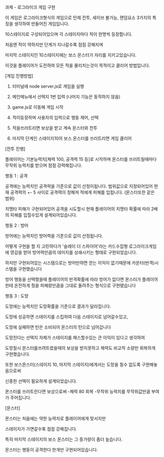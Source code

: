 과제 - 로그라이크 게임 구현





이 게임은 로그라이크형식의 게임으로 턴제 전투, 세이브 불가능, 랜덤요소 3가지의 특징을 생각하여 만들어진 게임입니다.

10스테이지로 구성되어있으며 각 스테이지마다 적이 한명씩 등장합니다.

처음엔 적이 약하지만 단계가 지나갈수록 점점 강해지며

마지막 스테이지인 10스테이지에는 보스 몬스터가 자리를 지키고있습니다.

이것을 플레이어가 도전하여 모든 적을 물리치는것이 목적이고 클리어 방법입니다.


[게임 진행방법]

1. 터미널에 node server.js로 게임을 실행

2. 메인메뉴에서 선택지 1번 입력 (나머지 기능은 동작하지 않음)

3. game.js로 이동해 게임 시작

4. 적이등장하며 사용자의 입력으로 행동 제어, 선택

5. 적을쓰러트리면 보상을 받고 계속 몬스터와 전투

6. 마지막 단계인 스테이지10의 보스 몬스터를 쓰러트리면 게임 클리어


[전투 진행]

플레이어는 기본능력치[체력 100, 공격력 15 등]로 시작하며 몬스터를 쓰러트릴때마다 무작위 능력치를 받으며 점점 강력해집니다.


행동 1 : 공격

공격에는 능력치인 공격력을 기준으로 값이 산정이됩니다.
범위값으로 지정되어있어 현재 공격력의 +- 5 사이로 공격력이 정해져 적에게 피해를 입힙니다. (몬스터또한 같은 범위)

치명타 피해가 구현되어있어 공격을 시도할시 현재 플레이어의 치명타 확률에 따라 2배의 피해를 입힐수있게 설계되어있습니다.


행동 2 : 방어

방어에는 능력치인 방어력을 기준으로 값이 산정됩니다.

어떻게 구현을 할 지 고민하다가 '슬레이 더 스파이어'라는 카드수집형 로그라이크게임에 영감을 받아
방어력만큼의 데미지를 상쇄시키는 형태로 구현되었습니다.

하지만 구현되어있는 시스템으로는 방어만하면 얻는 이익이 없기때문에 카운터(반격)시스템을 구현했습니다

방어 행동을 선택했을때 플레이어의 반격확률에 따라 방어가 없다면 몬스터가 플레이어한테 온전하게 줬을 피해량만큼을 그대로 돌려주는 형식으로 구현됐습니다


행동 3 : 도망

도망에는 능력치인 도망확률을 기준으로 결과가 달라집니다.

도망에 성공하면 스테이지를 스킵하여 다음 스테이지로 넘어갈수있고,

도망에 실패하면 턴은 소비되어 몬스터의 턴으로 넘어갑니다

도망친다는 선택지 자체가 스테이지를 패스할수있는 큰 이익이 있다고 생각하여

도망칠시 몬스터를쓰려트렸을때의 보상을 받지못하고 체력도 비교적 소량만 회복하게 구현했습니다.

또한 보스몬스터(스테이지 10, 마지막 스테이지)에게서는 도망을 칠수 없도록 구현해놓음으로써

신중한 선택이 필요하게 설계되었습니다.


몬스터를 쓰러트린다면 보상으로써
-체력 80 회복
-무작위 능력치를 무작위값만큼 부여
가 주어집니다.


[몬스터]

몬스터는 처음에는 약한 능력치로 플레이어에게 맞서지만

스테이지가 가면갈수록 점점 강해집니다.

특히 마지막 스테이지의 보스 몬스터는 그 증가량이 좀더 높습니다.

몬스터는 행동이 공격한다 한개만 구현되어있습니다.